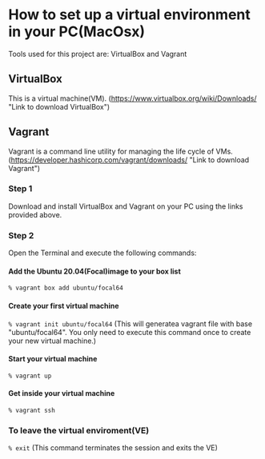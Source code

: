 # How to set up a virtual environment in your PC(MacOsx)
Tools used for this project are: VirtualBox and Vagrant

## VirtualBox
This is a virtual machine(VM).
(https://www.virtualbox.org/wiki/Downloads/ "Link to download VirtualBox")

## Vagrant
Vagrant is a command line utility for managing the life cycle of VMs.
(https://developer.hashicorp.com/vagrant/downloads/ "Link to download Vagrant")

### Step 1
Download and install VirtualBox and Vagrant on your PC using the links provided above.

### Step 2
Open the Terminal and execute the following commands:

#### Add the Ubuntu 20.04(Focal)image to your box list ####
`% vagrant box add ubuntu/focal64`

#### Create your first virtual machine ####
`% vagrant init ubuntu/focal64`
(This will generatea vagrant file with base "ubuntu/focal64". You only need to execute this command once to create your new virtual machine.)

#### Start your virtual machine ####
`% vagrant up`

#### Get inside your virtual machine ####
`% vagrant ssh`

### To leave the virtual enviroment(VE)
`% exit`
(This command terminates the session and exits the VE)
